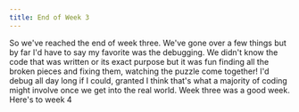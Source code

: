 ```yaml
---
title: End of Week 3
---
```


So we've reached the end of week three. We've gone over a few things but by far I'd have to say my favorite was the debugging. We didn't know the code that was written or its exact purpose but it was fun finding all the broken pieces and fixing them, watching the puzzle come together! I'd debug all day long if I could, granted I think that's what a majority of coding might involve once we get into the real world. Week three was a good week. Here's to week 4